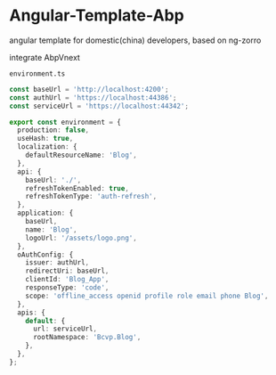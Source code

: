 # Angular-Template-Abp
angular template for domestic(china) developers, based on ng-zorro

integrate AbpVnext

`environment.ts`

```ts
const baseUrl = 'http://localhost:4200';
const authUrl = 'https://localhost:44386';
const serviceUrl = 'https://localhost:44342';

export const environment = {
  production: false,
  useHash: true,
  localization: {
    defaultResourceName: 'Blog',
  },
  api: {
    baseUrl: './',
    refreshTokenEnabled: true,
    refreshTokenType: 'auth-refresh',
  },
  application: {
    baseUrl,
    name: 'Blog',
    logoUrl: '/assets/logo.png',
  },
  oAuthConfig: {
    issuer: authUrl,
    redirectUri: baseUrl,
    clientId: 'Blog_App',
    responseType: 'code',
    scope: 'offline_access openid profile role email phone Blog',
  },
  apis: {
    default: {
      url: serviceUrl,
      rootNamespace: 'Bcvp.Blog',
    },
  },
};
```
